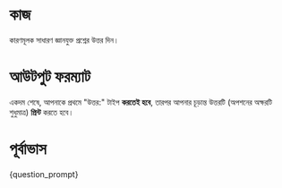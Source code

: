 # কাজ
কারণমূলক সাধারণ জ্ঞানযুক্ত প্রশ্নের উত্তর দিন।

# আউটপুট ফরম্যাট
একদম শেষে, আপনাকে প্রথমে "উত্তর:" টাইপ **করতেই হবে**, তারপর আপনার চূড়ান্ত উত্তরটি (অপশনের অক্ষরটি শুধুমাত্র) **প্রিন্ট** করতে হবে।

# পূর্বাভাস
{question_prompt}
